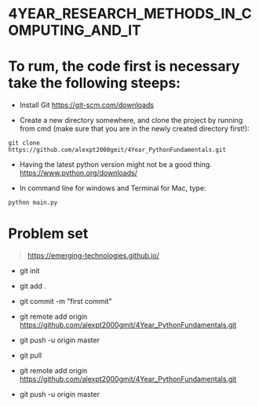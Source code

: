 # 4YEAR_RESEARCH_METHODS_IN_COMPUTING_AND_IT

# To rum, the code first is necessary take the following steeps:

- Install Git https://git-scm.com/downloads

- Create a new directory somewhere, and clone the project by running from cmd (make sure that you are in the newly created directory first!):
```
git clone https://github.com/alexpt2000gmit/4Year_PythonFundamentals.git
```
- Having the latest python version might not be a good thing. https://www.python.org/downloads/

- In command line for windows and Terminal for Mac, type:
```
python main.py
```




# Problem set

> https://emerging-technologies.github.io/

- git init
- git add .
- git commit -m "first commit"
- git remote add origin https://github.com/alexpt2000gmit/4Year_PythonFundamentals.git
- git push -u origin master

- git pull

- git remote add origin https://github.com/alexpt2000gmit/4Year_PythonFundamentals.git
- git push -u origin master
